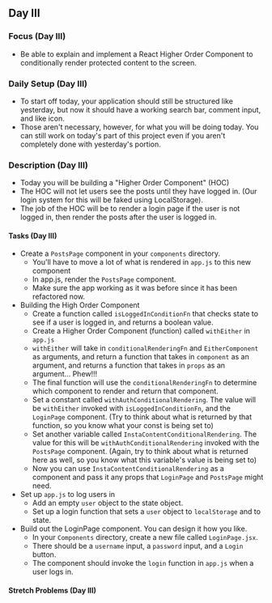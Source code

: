 ## Day III

### Focus (Day III)

- Be able to explain and implement a React Higher Order Component to conditionally render protected content to the screen.

### Daily Setup (Day III)

- To start off today, your application should still be structured like yesterday, but now it should have a working search bar, comment input, and like icon.
- Those aren't necessary, however, for what you will be doing today. You can still work on today's part of this project even if you aren't completely done with yesterday's portion.

### Description (Day III)

- Today you will be building a "Higher Order Component" (HOC)
- The HOC will not let users see the posts until they have logged in. (Our login system for this will be faked using LocalStorage).
- The job of the HOC will be to render a login page if the user is not logged in, then render the posts after the user is logged in.

#### Tasks (Day III)

- Create a `PostsPage` component in your `components` directory.
  - You'll have to move a lot of what is rendered in `app.js` to this new component
  - In app.js, render the `PostsPage` component.
  - Make sure the app working as it was before since it has been refactored now.
- Building the High Order Component
  - Create a function called `isLoggedInConditionFn` that checks state to see if a user is logged in, and returns a boolean value.
  - Create a Higher Order Component (function) called `withEither` in `app.js`
  - `withEither` will take in `conditionalRenderingFn` and `EitherComponent` as arguments, and return a function that takes in `component` as an argument, and returns a function that takes in `props` as an argument... Phew!!!
  - The final function will use the `conditionalRenderingFn` to determine which component to render and return that component.
  - Set a constant called `withAuthConditionalRendering`. The value will be `withEither` invoked with `isLoggedInConditionFn`, and the `LoginPage` component. (Try to think about what is returned by that function, so you know what your const is being set to)
  - Set another variable called `InstaContentConditionalRendering`. The value for this will be `withAuthConditionalRendering` invoked with the `PostsPage` component. (Again, try to think about what is returned here as well, so you know what this variable's value is being set to)
  - Now you can use `InstaContentConditionalRendering` as a component and pass it any props that `LoginPage` and `PostsPage` might need.
- Set up `app.js` to log users in
  - Add an empty `user` object to the state object.
  - Set up a login function that sets a `user` object to `localStorage` and to state.
- Build out the LoginPage component. You can design it how you like.
  - In your `Components` directory, create a new file called `LoginPage.jsx`.
  - There should be a `username` input, a `password` input, and a `Login` button.
  - The component should invoke the `login` function in `app.js` when a user logs in.

#### Stretch Problems (Day III)

